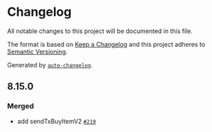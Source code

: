 # Changelog

All notable changes to this project will be documented in this file.

The format is based on [Keep a Changelog](https://keepachangelog.com/en/1.0.0/)
and this project adheres to [Semantic Versioning](https://semver.org/spec/v2.0.0.html).

Generated by [`auto-changelog`](https://github.com/CookPete/auto-changelog).

## 8.15.0

### Merged

- add sendTxBuyItemV2 [`#219`](https://github.com/KyuzanInc/mint-sdk-js/pull/219)
